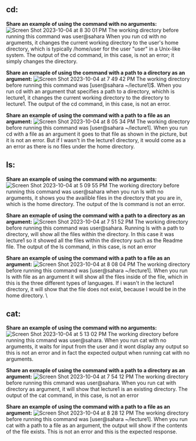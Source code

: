## cd:
**Share an example of using the command with no arguments:**![Screen Shot 2023-10-04 at 8 30 01 PM](https://github.com/Naweidh/cse15l-lab-reports/assets/146774867/46f95758-729d-4096-aa08-a0f7eae785dc)
The working directory before running this command was user@sahara
When you run cd with no arguments, it changes the current working directory to the user's home directory, which is typically /home/user for the user "user" in a Unix-like system. The output of the cd command, in this case, is not an error; it simply changes the directory.

**Share an exmaple of using the command with a path to a directory as an argument:**
![Screen Shot 2023-10-04 at 7 49 42 PM](https://github.com/Naweidh/cse15l-lab-reports/assets/146774867/c088cf96-c7af-4f48-af11-c2e64b868e7d)
The working directory before running this command was [user@sahara ~/lecture1]$. 
When you run cd with an argument that specifies a path to a directory, whichh is lecture1, it changes the current working directory to the directory to lecture1. The output of the cd command, in this case, is not an error. 

**Share an example of using the command with a path to a file as an argument:**
![Screen Shot 2023-10-04 at 8 05 34 PM](https://github.com/Naweidh/cse15l-lab-reports/assets/146774867/5f1bffff-eba1-4ade-9699-6e0bfc05e14b)
The working directory before running this command was [user@sahara ~/lecture1]. 
When you run cd with a file as an argument it goes to that file as shown in the picture, but it is not an error. But if I wasn't in the lecture1 directory, it would come as a an error as there is no files under the home directory. 

## ls: 

**Share an example of using the command with no arguments:**
![Screen Shot 2023-10-04 at 5 09 55 PM](https://github.com/Naweidh/cse15l-lab-reports/assets/146774867/c15bf46e-d33e-4ddf-ae0e-eb26d0037822)
The working directory before running this command was user@sahara
when you run ls with no arguments, it shows you the availible files in the directory that you are in, which is the home directory. The output of the ls command is not an error. 


**Share an exmaple of using the command with a path to a directory as an argument:**
![Screen Shot 2023-10-04 at 7 51 52 PM](https://github.com/Naweidh/cse15l-lab-reports/assets/146774867/7792e7d7-d7e1-43b9-aa7b-7d854fc81645)
The working directory before running this command was user@sahara.
Running ls with a path to directory, will show all the files within the directory. In this case it was lecture1 so it showed all the files within the directory such as the Readme file. The output of the ls command, in this case, is not an error

**Share an example of using the command with a path to a file as an argument:**
![Screen Shot 2023-10-04 at 8 08 04 PM](https://github.com/Naweidh/cse15l-lab-reports/assets/146774867/dd456424-2a71-4390-b607-18cf8d8a377c)
The working directory before running this command was [user@sahara ~/lecture1]. 
When you run ls with file as an argument it will show all the files inside of the file, which in this is the three different types of languages. If i wasn't in the lecture1 directory, it will show that the file does not exist, because I would be in the home directory. \


## cat:
**Share an example of using the command with no arguments:**
![Screen Shot 2023-10-04 at 5 13 02 PM](https://github.com/Naweidh/cse15l-lab-reports/assets/146774867/5752d3a4-f79f-45d7-afca-48e0d1151419)
The working directory before running this cmmand was user@sahara. 
When you run cat with no arguments, it waits for input from the user and it wont display any output so this is not an error and in fact the expected output when running cat with no arguments. 

**Share an exmaple of using the command with a path to a directory as an argument:**
![Screen Shot 2023-10-04 at 7 54 12 PM](https://github.com/Naweidh/cse15l-lab-reports/assets/146774867/c2b563a1-0366-41a4-b8cb-b1ca37bd5dbb)
The working directory before running this cmmand was user@sahara. 
When you run cat with directory as argument, it will show that lecture1 is an existing directory. The output of the cat command, in this case, is not an error

**Share an example of using the command with a path to a file as an argument:**
![Screen Shot 2023-10-04 at 8 28 12 PM](https://github.com/Naweidh/cse15l-lab-reports/assets/146774867/d2b4d337-1815-493e-9ad1-e78231cdffce)
The working directory before running this command was [user@sahara ~/lecture1]. When you run cat with a path to a file as an argument, the output will show if the contents of the file exists. This is not an error and this is the expected response. 
